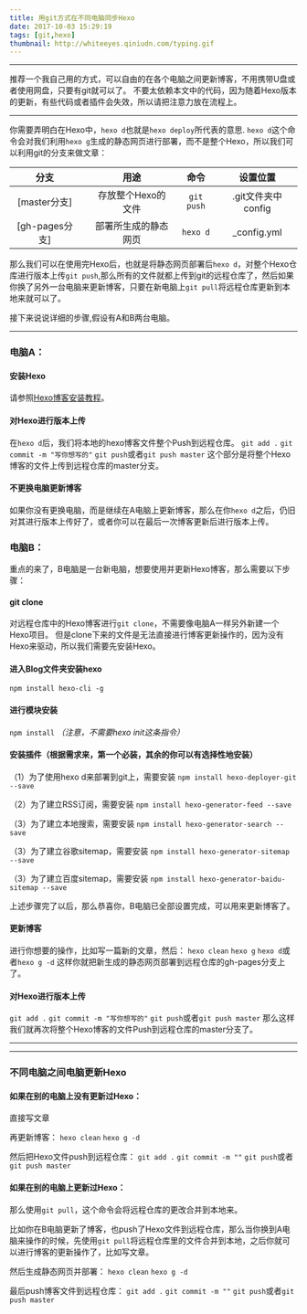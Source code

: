 ```yaml
---
title: 用git方式在不同电脑同步Hexo
date: 2017-10-03 15:29:19
tags: [git,hexo]
thumbnail: http://whiteeyes.qiniudn.com/typing.gif
---
```


***
推荐一个我自己用的方式，可以自由的在各个电脑之间更新博客，不用携带U盘或者使用网盘，只要有git就可以了。
不要太依赖本文中的代码，因为随着Hexo版本的更新，有些代码或者插件会失效，所以请把注意力放在流程上。
***
<!--more-->  
你需要弄明白在Hexo中，`hexo d`也就是`hexo deploy`所代表的意思.
`hexo d`这个命令会对我们利用`hexo g`生成的静态网页进行部署，而不是整个Hexo，所以我们可以利用git的分支来做文章：

|分支          ||用途     |命令 |设置位置|
|:------------:|--|:------:|:------:|:---:|
|[master分支]    ||   存放整个Hexo的文件  | `git push`|   .git文件夹中config|
|[gh-pages分支]  ||   部署所生成的静态网页 | `hexo d`|  _config.yml|


那么我们可以在使用完Hexo后，也就是将静态网页部署后`hexo d`，对整个Hexo仓库进行版本上传`git push`,那么所有的文件就都上传到git的远程仓库了，然后如果你换了另外一台电脑来更新博客，只要在新电脑上`git pull`将远程仓库更新到本地来就可以了。

接下来说说详细的步骤,假设有A和B两台电脑。
***

### 电脑A：

#### 安装Hexo
请参照[Hexo博客安装教程](/2016/11/23/hexo-install/)。

#### 对Hexo进行版本上传
在`hexo d`后，我们将本地的hexo博客文件整个Push到远程仓库。
`git add .`
`git commit -m "写你想写的"`
`git push`或者`git push master`
这个部分是将整个Hexo博客的文件上传到远程仓库的master分支。




#### 不更换电脑更新博客
如果你没有更换电脑，而是继续在A电脑上更新博客，那么在你`hexo d`之后，仍旧对其进行版本上传好了，或者你可以在最后一次博客更新后进行版本上传。



### 电脑B：
重点的来了，B电脑是一台新电脑，想要使用并更新Hexo博客，那么需要以下步骤：

#### git clone
对远程仓库中的Hexo博客进行`git clone`，不需要像电脑A一样另外新建一个Hexo项目。
但是clone下来的文件是无法直接进行博客更新操作的，因为没有Hexo来驱动，所以我们需要先安装Hexo。

#### 进入Blog文件夹安装hexo

`npm install hexo-cli -g`


#### 进行模块安装

`npm install`
	    *（注意，不需要hexo init这条指令）*

#### 安装插件（根据需求来，第一个必装，其余的你可以有选择性地安装）

（1）为了使用hexo d来部署到git上，需要安装
`npm install hexo-deployer-git --save`

（2）为了建立RSS订阅，需要安装
`npm install hexo-generator-feed --save`

（3）为了建立本地搜索，需要安装
`npm install hexo-generator-search --save`

（3）为了建立谷歌sitemap，需要安装
`npm install hexo-generator-sitemap --save`

（3）为了建立百度sitemap，需要安装
`npm install hexo-generator-baidu-sitemap --save`

上述步骤完了以后，那么恭喜你，B电脑已全部设置完成，可以用来更新博客了。

#### 更新博客
进行你想要的操作，比如写一篇新的文章，然后：
`hexo clean`
`hexo g` `hexo d`或者`hexo g -d`
这样你就把新生成的静态网页部署到远程仓库的gh-pages分支上了。

#### 对Hexo进行版本上传
`git add .`
`git commit -m "写你想写的"`
`git push`或者`git push master`
那么这样我们就再次将整个Hexo博客的文件Push到远程仓库的master分支了。

***
***

### 不同电脑之间电脑更新Hexo

#### 如果在别的电脑上没有更新过Hexo：

直接写文章

再更新博客：
`hexo clean`
`hexo g -d`

然后把Hexo文件push到远程仓库：
`git add .`
`git commit -m ""`
`git push`或者`git push master`

#### 如果在别的电脑上更新过Hexo：

那么使用`git pull`，这个命令会将远程仓库的更改合并到本地来。

比如你在B电脑更新了博客，也push了Hexo文件到远程仓库，那么当你换到A电脑来操作的时候，先使用`git pull`将远程仓库里的文件合并到本地，之后你就可以进行博客的更新操作了，比如写文章。

然后生成静态网页并部署：
`hexo clean`
`hexo g -d`

最后push博客文件到远程仓库：
`git add .`
`git commit -m ""`
`git push`或者`git push master`
